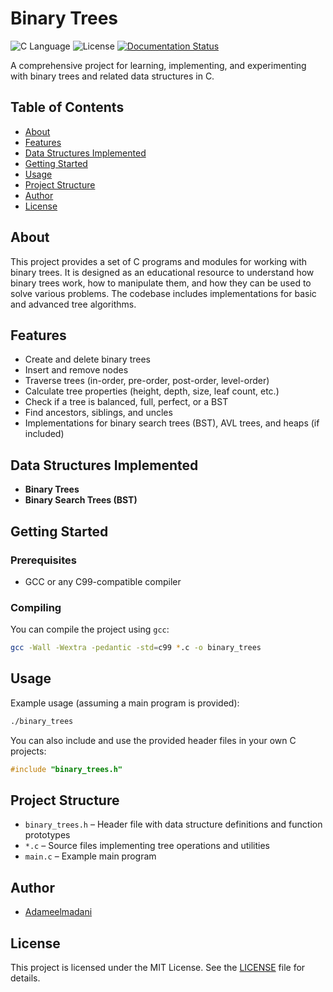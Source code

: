 # Binary Trees

![C Language](https://img.shields.io/badge/Language-C-blue)
![License](https://img.shields.io/badge/License-MIT-green)
[![Documentation Status](https://readthedocs.org/projects/binary-trees/badge/?version=latest)](https://binary-trees.readthedocs.io/en/latest/?badge=latest)

A comprehensive project for learning, implementing, and experimenting with binary trees and related data structures in C.

## Table of Contents

- [About](#about)
- [Features](#features)
- [Data Structures Implemented](#data-structures-implemented)
- [Getting Started](#getting-started)
- [Usage](#usage)
- [Project Structure](#project-structure)
- [Author](#author)
- [License](#license)

## About

This project provides a set of C programs and modules for working with binary trees. It is designed as an educational resource to understand how binary trees work, how to manipulate them, and how they can be used to solve various problems. The codebase includes implementations for basic and advanced tree algorithms.

## Features

- Create and delete binary trees
- Insert and remove nodes
- Traverse trees (in-order, pre-order, post-order, level-order)
- Calculate tree properties (height, depth, size, leaf count, etc.)
- Check if a tree is balanced, full, perfect, or a BST
- Find ancestors, siblings, and uncles
- Implementations for binary search trees (BST), AVL trees, and heaps (if included)

## Data Structures Implemented

- **Binary Trees**
- **Binary Search Trees (BST)**

## Getting Started

### Prerequisites

- GCC or any C99-compatible compiler

### Compiling

You can compile the project using `gcc`:

```sh
gcc -Wall -Wextra -pedantic -std=c99 *.c -o binary_trees
```

## Usage

Example usage (assuming a main program is provided):

```sh
./binary_trees
```

You can also include and use the provided header files in your own C projects:

```c
#include "binary_trees.h"
```

## Project Structure

- `binary_trees.h` – Header file with data structure definitions and function prototypes
- `*.c` – Source files implementing tree operations and utilities
- `main.c` – Example main program

## Author

- [Adameelmadani](https://github.com/Adameelmadani)

## License

This project is licensed under the MIT License. See the [LICENSE](LICENSE) file for details.

